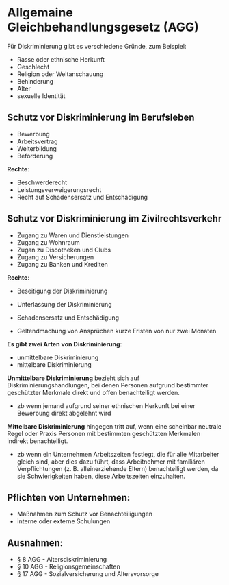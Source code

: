 # Allgemaine Gleichbehandlungsgesetz (AGG)

Für Diskriminierung gibt es verschiedene Gründe, zum Beispiel:

- Rasse oder ethnische Herkunft
- Geschlecht
- Religion oder Weltanschauung
- Behinderung
- Alter
- sexuelle Identität

## Schutz vor Diskriminierung im Berufsleben
- Bewerbung
- Arbeitsvertrag
- Weiterbildung
- Beförderung

**Rechte**:
- Beschwerderecht
- Leistungsverweigerungsrecht
- Recht auf Schadensersatz und Entschädigung

## Schutz vor Diskriminierung im Zivilrechtsverkehr
- Zugang zu Waren und Dienstleistungen
- Zugang zu Wohnraum
- Zugan zu Discotheken und Clubs
- Zugang zu Versicherungen
- Zugang zu Banken und Krediten

**Rechte**:
- Beseitigung der Diskriminierung
- Unterlassung der Diskriminierung
- Schadensersatz und Entschädigung

- Geltendmachung von Ansprüchen kurze Fristen von nur zwei Monaten

**Es gibt zwei Arten von Diskriminierung**:
- unmittelbare Diskriminierung
- mittelbare Diskriminierung

**Unmittelbare Diskriminierung** bezieht sich auf Diskriminierungshandlungen, bei denen Personen aufgrund bestimmter geschützter Merkmale direkt und offen benachteiligt werden.
- zb wenn jemand aufgrund seiner ethnischen Herkunft bei einer Bewerbung direkt abgelehnt wird

**Mittelbare Diskriminierung** hingegen tritt auf, wenn eine scheinbar neutrale Regel oder Praxis Personen mit bestimmten geschützten Merkmalen indirekt benachteiligt.
- zb wenn ein Unternehmen Arbeitszeiten festlegt, die für alle Mitarbeiter gleich sind, aber dies dazu führt, dass Arbeitnehmer mit familiären Verpflichtungen (z. B. alleinerziehende Eltern) benachteiligt werden, da sie Schwierigkeiten haben, diese Arbeitszeiten einzuhalten.

## Pflichten von Unternehmen:
- Maßnahmen zum Schutz vor Benachteiligungen
- interne oder externe Schulungen

## Ausnahmen:
- § 8 AGG - Altersdiskriminierung
- § 10 AGG - Religionsgemeinschaften
- § 17 AGG - Sozialversicherung und Altersvorsorge
